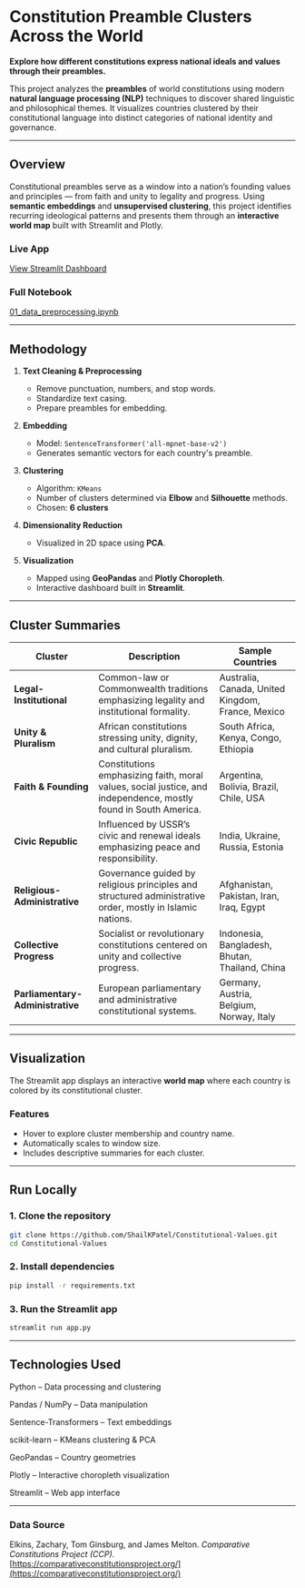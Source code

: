 # Constitution Preamble Clusters Across the World

**Explore how different constitutions express national ideals and values through their preambles.**

This project analyzes the **preambles** of world constitutions using modern **natural language processing (NLP)** techniques to discover shared linguistic and philosophical themes. It visualizes countries clustered by their constitutional language into distinct categories of national identity and governance.

---

## Overview

Constitutional preambles serve as a window into a nation’s founding values and principles — from faith and unity to legality and progress. Using **semantic embeddings** and **unsupervised clustering**, this project identifies recurring ideological patterns and presents them through an **interactive world map** built with Streamlit and Plotly.

### Live App  
 [View Streamlit Dashboard](https://constitutional-values.streamlit.app/)

### Full Notebook  
 [01_data_preprocessing.ipynb](https://github.com/ShailKPatel/Constitutional-Values/blob/main/notebooks/01_data_preprocessing.ipynb)

---

## Methodology

1. **Text Cleaning & Preprocessing**
   - Remove punctuation, numbers, and stop words.
   - Standardize text casing.
   - Prepare preambles for embedding.

2. **Embedding**
   - Model: `SentenceTransformer('all-mpnet-base-v2')`
   - Generates semantic vectors for each country's preamble.

3. **Clustering**
   - Algorithm: `KMeans`
   - Number of clusters determined via **Elbow** and **Silhouette** methods.
   - Chosen: **6 clusters**

4. **Dimensionality Reduction**
   - Visualized in 2D space using **PCA**.

5. **Visualization**
   - Mapped using **GeoPandas** and **Plotly Choropleth**.
   - Interactive dashboard built in **Streamlit**.

---

## Cluster Summaries

| Cluster | Description | Sample Countries |
|----------|--------------|------------------|
| **Legal-Institutional** | Common-law or Commonwealth traditions emphasizing legality and institutional formality. | Australia, Canada, United Kingdom, France, Mexico |
| **Unity & Pluralism** | African constitutions stressing unity, dignity, and cultural pluralism. | South Africa, Kenya, Congo, Ethiopia |
| **Faith & Founding** | Constitutions emphasizing faith, moral values, social justice, and independence, mostly found in South America. | Argentina, Bolivia, Brazil, Chile, USA |
| **Civic Republic** | Influenced by USSR’s civic and renewal ideals emphasizing peace and responsibility. | India, Ukraine, Russia, Estonia |
| **Religious-Administrative** | Governance guided by religious principles and structured administrative order, mostly in Islamic nations. | Afghanistan, Pakistan, Iran, Iraq, Egypt |
| **Collective Progress** | Socialist or revolutionary constitutions centered on unity and collective progress. | Indonesia, Bangladesh, Bhutan, Thailand, China |
| **Parliamentary-Administrative** | European parliamentary and administrative constitutional systems. | Germany, Austria, Belgium, Norway, Italy |

---

## Visualization

The Streamlit app displays an interactive **world map** where each country is colored by its constitutional cluster.

### Features
- Hover to explore cluster membership and country name.  
- Automatically scales to window size.  
- Includes descriptive summaries for each cluster.  

---

## Run Locally

### **1. Clone the repository**
```bash
git clone https://github.com/ShailKPatel/Constitutional-Values.git
cd Constitutional-Values
```

### **2. Install dependencies**
```bash
pip install -r requirements.txt
```

### **3. Run the Streamlit app**
```bash
streamlit run app.py
```

---

## Technologies Used
Python – Data processing and clustering

Pandas / NumPy – Data manipulation

Sentence-Transformers – Text embeddings

scikit-learn – KMeans clustering & PCA

GeoPandas – Country geometries

Plotly – Interactive choropleth visualization

Streamlit – Web app interface

---

### Data Source

Elkins, Zachary, Tom Ginsburg, and James Melton. *Comparative Constitutions Project (CCP).*  
[https://comparativeconstitutionsproject.org/](https://comparativeconstitutionsproject.org/)
